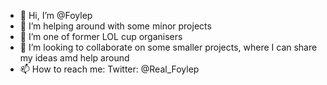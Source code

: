 - 👋 Hi, I’m @Foylep
- 👀 I’m helping around with some minor projects
- 🌱 I’m one of former LOL cup organisers
- 💞️ I’m looking to collaborate on some smaller projects, where I can share my ideas amd help around
- 📫 How to reach me: Twitter: @Real_Foylep
